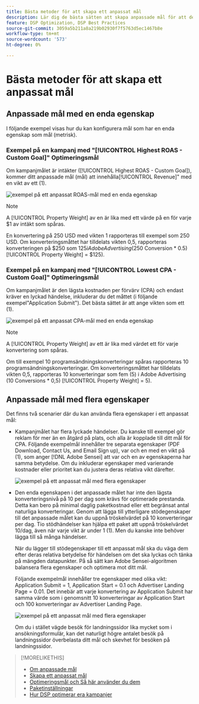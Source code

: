 ```yaml
---
title: Bästa metoder för att skapa ett anpassat mål
description: Lär dig de bästa sätten att skapa anpassade mål för att definiera framgångsrika händelser.
feature: DSP Optimization, DSP Best Practices
source-git-commit: 3059a5b211a8a219b02930f7f5763d5ec1467b8e
workflow-type: tm+mt
source-wordcount: '573'
ht-degree: 0%

---
```


# Bästa metoder för att skapa ett anpassat mål

## Anpassade mål med en enda egenskap

I följande exempel visas hur du kan konfigurera mål som har en enda egenskap som mål (metrisk).

### Exempel på en kampanj med &quot;[!UICONTROL Highest ROAS - Custom Goal]&quot; Optimeringsmål

Om kampanjmålet är intäkter ([!UICONTROL Highest ROAS - Custom Goal]), kommer ditt anpassade mål (mål) att innehålla[!UICONTROL Revenue]&quot; med en vikt av ett (1).

![exempel på ett anpassat ROAS-mål med en enda egenskap](/help/dsp/assets/custom-goal-roas.png)

>[!NOTE]
>
> A [!UICONTROL Property Weight] av en är lika med ett värde på en för varje $1 av intäkt som spåras.
>
> En konvertering på 250 USD med vikten 1 rapporteras till exempel som 250 USD. Om konverteringsmåttet har tilldelats vikten 0,5, rapporteras konverteringen på $250 som $125 i Adobe Advertising ($250 Conversion * 0.5) [!UICONTROL Property Weight] = $125).

### Exempel på en kampanj med &quot;[!UICONTROL Lowest CPA - Custom Goal]&quot; Optimeringsmål

Om kampanjmålet är den lägsta kostnaden per förvärv (CPA) och endast kräver en lyckad händelse, inkluderar du det måttet (i följande exempel&quot;Application Submit&quot;). Det bästa sättet är att ange vikten som ett (1).

![exempel på ett anpassat CPA-mål med en enda egenskap](/help/dsp/assets/custom-goal-roas.png)

>[!NOTE]
>
> A [!UICONTROL Property Weight] av ett är lika med värdet ett för varje konvertering som spåras.
>
> Om till exempel 10 programsändningskonverteringar spåras rapporteras 10 programsändningskonverteringar.  Om konverteringsmåttet har tilldelats vikten 0,5, rapporteras 10 konverteringar som fem (5) i Adobe Advertising (10 Conversions * 0,5) [!UICONTROL Property Weight] = 5).

## Anpassade mål med flera egenskaper

Det finns två scenarier där du kan använda flera egenskaper i ett anpassat mål:

* Kampanjmålet har flera lyckade händelser. Du kanske till exempel gör reklam för mer än en åtgärd på plats, och alla är kopplade till ditt mål för CPA. Följande exempelmål innehåller tre separata egenskaper (PDF Download, Contact Us, and Email Sign up), var och en med en vikt på (1), som anger [!DNL Adobe Sensei] att var och en av egenskaperna har samma betydelse. Om du inkluderar egenskaper med varierande kostnader eller prioritet kan du justera deras relativa vikt därefter.

   ![exempel på ett anpassat mål med flera egenskaper](/help/dsp/assets/custom-goal-multiple-properties.png)

* Den enda egenskapen i det anpassade målet har inte den lägsta konverteringsnivå på 10 per dag som krävs för optimerade prestanda. Detta kan bero på minimal daglig paketkostnad eller ett begränsat antal naturliga konverteringar. Genom att lägga till ytterligare stödegenskaper till det anpassade målet kan du uppnå tröskelvärdet på 10 konverteringar per dag. Tio stödhändelser kan hjälpa ett paket att uppnå tröskelvärdet 10/dag, även när varje vikt är under 1 (1). Men du kanske inte behöver lägga till så många händelser.

   När du lägger till stödegenskaper till ett anpassat mål ska du väga dem efter deras relativa betydelse för händelsen om det ska lyckas och tänka på mängden datapunkter. På så sätt kan Adobe Sensei-algoritmen balansera flera egenskaper och optimera mot ditt mål.

   Följande exempelmål innehåller tre egenskaper med olika vikt: Application Submit = 1, Application Start = 0.1 och Advertiser Landing Page = 0.01. Det innebär att varje konvertering av Application Submit har samma värde som i genomsnitt 10 konverteringar av Application Start och 100 konverteringar av Advertiser Landing Page.

   ![exempel på ett anpassat mål med flera egenskaper](/help/dsp/assets/custom-goal-multiple-properties2.png)

   Om du i stället vägde besök för landningssidor lika mycket som i ansökningsformulär, kan det naturligt högre antalet besök på landningssidor överbelasta ditt mål och skevhet för besöken på landningssidor.<!--reword-->

>[!MORELIKETHIS]
>
>* [Om anpassade mål](custom-goal-about.md)
>* [Skapa ett anpassat mål](custom-goal-create.md)
>* [Optimeringsmål och Så här använder du dem](optimization-goals.md)
>* [Paketinställningar](/help/dsp/campaign-management/packages/package-settings.md)
> * [Hur DSP optimerar era kampanjer](optimization-how-dsp-optimizes-campaigns.md)

